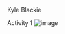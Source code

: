 Kyle Blackie

Activity 1
![image](https://user-images.githubusercontent.com/22103819/190865146-5cbd142b-375b-4706-946f-6d9db05d95f1.png)
